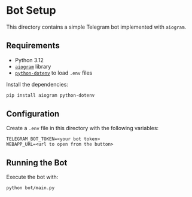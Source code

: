 # Bot Setup

This directory contains a simple Telegram bot implemented with `aiogram`.

## Requirements

* Python 3.12
* [`aiogram`](https://pypi.org/project/aiogram/) library
* [`python-dotenv`](https://pypi.org/project/python-dotenv/) to load `.env` files

Install the dependencies:

```bash
pip install aiogram python-dotenv
```

## Configuration

Create a `.env` file in this directory with the following variables:

```
TELEGRAM_BOT_TOKEN=<your bot token>
WEBAPP_URL=<url to open from the button>
```

## Running the Bot

Execute the bot with:

```bash
python bot/main.py
```

